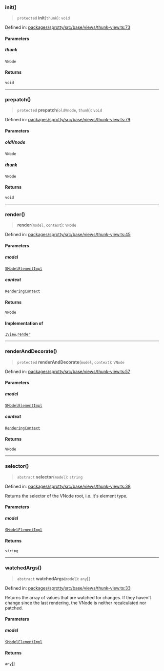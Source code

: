 
### init()

> `protected` **init**(`thunk`): `void`

Defined in: [packages/sprotty/src/base/views/thunk-view.ts:73](https://github.com/eclipse-sprotty/sprotty/blob/f9b2433481cc27a1ac0c92d525a92039ae7f6c76/packages/sprotty/src/base/views/thunk-view.ts#L73)

#### Parameters

##### thunk

`VNode`

#### Returns

`void`

***

### prepatch()

> `protected` **prepatch**(`oldVnode`, `thunk`): `void`

Defined in: [packages/sprotty/src/base/views/thunk-view.ts:79](https://github.com/eclipse-sprotty/sprotty/blob/f9b2433481cc27a1ac0c92d525a92039ae7f6c76/packages/sprotty/src/base/views/thunk-view.ts#L79)

#### Parameters

##### oldVnode

`VNode`

##### thunk

`VNode`

#### Returns

`void`

***

### render()

> **render**(`model`, `context`): `VNode`

Defined in: [packages/sprotty/src/base/views/thunk-view.ts:45](https://github.com/eclipse-sprotty/sprotty/blob/f9b2433481cc27a1ac0c92d525a92039ae7f6c76/packages/sprotty/src/base/views/thunk-view.ts#L45)

#### Parameters

##### model

[`SModelElementImpl`](../Class.SModelElementImpl)

##### context

[`RenderingContext`](../Interface.RenderingContext)

#### Returns

`VNode`

#### Implementation of

[`IView`](../Interface.IView).[`render`](../Interface.IView.md#render)

***

### renderAndDecorate()

> `protected` **renderAndDecorate**(`model`, `context`): `VNode`

Defined in: [packages/sprotty/src/base/views/thunk-view.ts:57](https://github.com/eclipse-sprotty/sprotty/blob/f9b2433481cc27a1ac0c92d525a92039ae7f6c76/packages/sprotty/src/base/views/thunk-view.ts#L57)

#### Parameters

##### model

[`SModelElementImpl`](../Class.SModelElementImpl)

##### context

[`RenderingContext`](../Interface.RenderingContext)

#### Returns

`VNode`

***

### selector()

> `abstract` **selector**(`model`): `string`

Defined in: [packages/sprotty/src/base/views/thunk-view.ts:38](https://github.com/eclipse-sprotty/sprotty/blob/f9b2433481cc27a1ac0c92d525a92039ae7f6c76/packages/sprotty/src/base/views/thunk-view.ts#L38)

Returns the selector of the VNode root, i.e. it's element type.

#### Parameters

##### model

[`SModelElementImpl`](../Class.SModelElementImpl)

#### Returns

`string`

***

### watchedArgs()

> `abstract` **watchedArgs**(`model`): `any`[]

Defined in: [packages/sprotty/src/base/views/thunk-view.ts:33](https://github.com/eclipse-sprotty/sprotty/blob/f9b2433481cc27a1ac0c92d525a92039ae7f6c76/packages/sprotty/src/base/views/thunk-view.ts#L33)

Returns the array of values that are watched for changes.
If they haven't change since the last rendering, the VNode is neither recalculated nor patched.

#### Parameters

##### model

[`SModelElementImpl`](../Class.SModelElementImpl)

#### Returns

`any`[]

